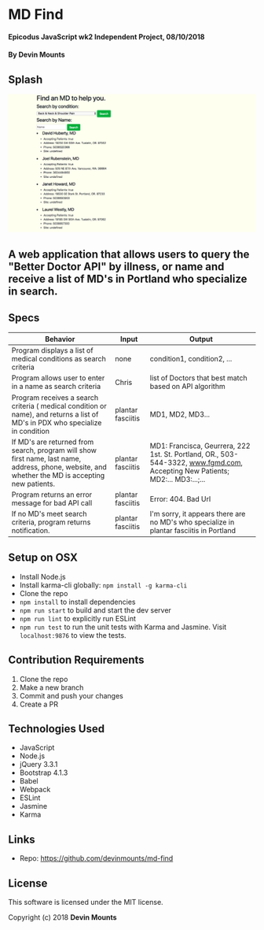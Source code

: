 # MD Find

#### Epicodus JavaScript wk2 Independent Project, 08/10/2018

#### By Devin Mounts

## Splash
![Welcome Page](./src/splash.png)

## A web application that allows users to query the "Better Doctor API" by  illness, or name and receive a list of MD's in Portland who specialize in search.


## Specs

| Behavior | Input | Output |
|----------|-------|--------|
| Program displays a list of medical conditions as search criteria | none| condition1, condition2, ... |
| Program allows user to enter in a name as search criteria | Chris | list of Doctors that best match based on API algorithm  |
| Program receives a search criteria ( medical condition or name), and returns a list of MD's in PDX who specialize in condition | plantar fasciitis | MD1, MD2, MD3... |
| If MD's are returned from search, program will show first name, last name, address, phone, website, and whether the MD is accepting new patients. | plantar fasciitis | MD1: Francisca, Geurrera, 222 1st. St. Portland, OR., 503-544-3322, www.fgmd.com, Accepting New Patients; MD2:... MD3:...;... |
| Program returns an error message for bad API call | plantar fasciitis | Error: 404. Bad Url |
| If no MD's meet search criteria, program returns notification.| plantar fasciitis | I'm sorry, it appears there are no MD's who specialize in plantar fasciitis in Portland |

## Setup on OSX

* Install Node.js
* Install karma-cli globally: `npm install -g karma-cli`
* Clone the repo
* `npm install` to install dependencies
* `npm run start` to build and start the dev server
* `npm run lint` to explicitly run ESLint
* `npm run test` to run the unit tests with Karma and Jasmine. Visit `localhost:9876` to view the tests.

## Contribution Requirements

1. Clone the repo
1. Make a new branch
1. Commit and push your changes
1. Create a PR

## Technologies Used

* JavaScript
* Node.js
* jQuery 3.3.1
* Bootstrap 4.1.3
* Babel
* Webpack
* ESLint
* Jasmine
* Karma

## Links

* Repo: https://github.com/devinmounts/md-find

## License

This software is licensed under the MIT license.

Copyright (c) 2018 **Devin Mounts**
